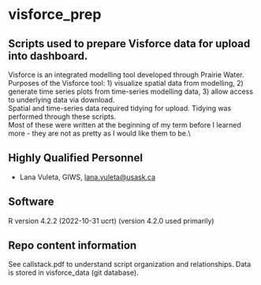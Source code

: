 # visforce_prep

## Scripts used to prepare Visforce data for upload into dashboard.

Visforce is an integrated modelling tool developed through Prairie Water. Purposes of the Visforce tool: 1) visualize spatial data from modelling, 2) generate time series plots from time-series modelling data, 3) allow access to underlying data via download.\
Spatial and time-series data required tidying for upload. Tidying was performed through these scripts.\
Most of these were written at the beginning of my term before I learned more - they are not as pretty as I would like them to be.\

## Highly Qualified Personnel

- Lana Vuleta, GIWS, lana.vuleta@usask.ca

## Software  

R version 4.2.2 (2022-10-31 ucrt) (version 4.2.0 used primarily)

## Repo content information

See callstack.pdf to understand script organization and relationships. Data is stored in visforce_data (git database).
